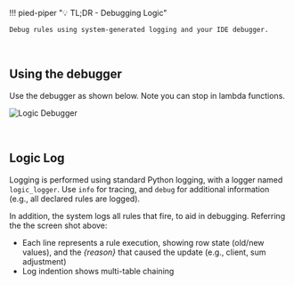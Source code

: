 !!! pied-piper ":bulb: TL;DR - Debugging Logic"

    Debug rules using system-generated logging and your IDE debugger.

&nbsp;

## Using the debugger

Use the debugger as shown below.  Note you can stop in lambda functions.

![Logic Debugger](images/logic/logic-debug-cc.png) 

&nbsp;

## Logic Log

Logging is performed using standard Python logging, with a logger named `logic_logger`.  Use `info` for tracing, and `debug` for additional information (e.g., all declared rules are logged).

In addition, the system logs all rules that fire, to aid in debugging.  Referring the the screen shot above:

*   Each line represents a rule execution, showing row state (old/new values), and the _{reason}_ that caused the update (e.g., client, sum adjustment)
*   Log indention shows multi-table chaining



